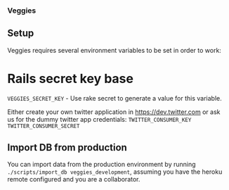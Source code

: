 ### Veggies ###

## Setup ##

Veggies requires several environment variables to be set in order to work:

# Rails secret key base #

`VEGGIES_SECRET_KEY` - Use rake secret to generate a value for this variable.

Either create your own twitter application in https://dev.twitter.com or ask us 
for the dummy twitter app credentials:
`TWITTER_CONSUMER_KEY`
`TWITTER_CONSUMER_SECRET`

## Import DB from production ##
You can import data from the production environment by running 
`./scripts/import_db veggies_development`, assuming you have the heroku remote 
configured and you are a collaborator.
